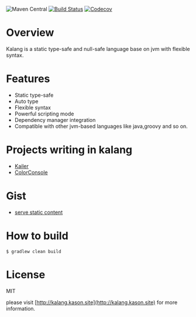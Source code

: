 ![Maven Central](https://img.shields.io/maven-central/v/site.kason.kalang/kalang-compiler.svg)
[![Build Status](https://travis-ci.org/kasonyang/kalang.svg)](https://travis-ci.org/kasonyang/kalang)
[![Codecov](https://img.shields.io/codecov/c/github/kasonyang/kalang.svg)](https://codecov.io/gh/kasonyang/kalang)

# Overview

Kalang is a static type-safe and null-safe language base on jvm with flexible syntax.

# Features

* Static type-safe
* Auto type
* Flexible syntax
* Powerful scripting mode
* Dependency manager integration
* Compatible with other jvm-based languages like java,groovy and so on.

# Projects writing in kalang

* [Kailer](https://github.com/kasonyang/kailer)
* [ColorConsole](https://github.com/kasonyang/color-console)

# Gist

* [serve static content](https://gist.github.com/kasonyang/f3d8364161144b0c49f9caf3a7b42272)

# How to build

    $ gradlew clean build

# License

MIT

please visit [http://kalang.kason.site](http://kalang.kason.site) for more information.
